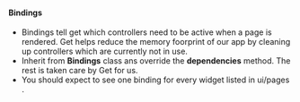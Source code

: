 #### Bindings

- Bindings tell get which controllers need to be active when a page is rendered. Get helps reduce the memory foorprint of our app by cleaning up controllers which are currently not in use.
- Inherit from **Bindings** class ans override the **dependencies** method. The rest is taken care by Get for us. 
- You should expect to see one binding for every widget listed in ui/pages .